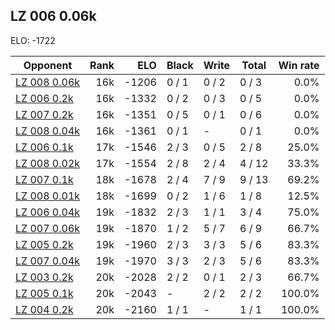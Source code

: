 ## LZ 006 0.06k ##

ELO: -1722

Opponent | Rank | ELO | Black | Write | Total | Win rate
---------|-----:|----:|-------|-------|-------|-------:
[LZ 008 0.06k](LZ%20008%200.06k.md) | 16k | -1206 | 0 / 1 | 0 / 2 | 0 / 3 | 0.0%
[LZ 006 0.2k](LZ%20006%200.2k.md) | 16k | -1332 | 0 / 2 | 0 / 3 | 0 / 5 | 0.0%
[LZ 007 0.2k](LZ%20007%200.2k.md) | 16k | -1351 | 0 / 5 | 0 / 1 | 0 / 6 | 0.0%
[LZ 008 0.04k](LZ%20008%200.04k.md) | 16k | -1361 | 0 / 1 | - | 0 / 1 | 0.0%
[LZ 006 0.1k](LZ%20006%200.1k.md) | 17k | -1546 | 2 / 3 | 0 / 5 | 2 / 8 | 25.0%
[LZ 008 0.02k](LZ%20008%200.02k.md) | 17k | -1554 | 2 / 8 | 2 / 4 | 4 / 12 | 33.3%
[LZ 007 0.1k](LZ%20007%200.1k.md) | 18k | -1678 | 2 / 4 | 7 / 9 | 9 / 13 | 69.2%
[LZ 008 0.01k](LZ%20008%200.01k.md) | 18k | -1699 | 0 / 2 | 1 / 6 | 1 / 8 | 12.5%
[LZ 006 0.04k](LZ%20006%200.04k.md) | 19k | -1832 | 2 / 3 | 1 / 1 | 3 / 4 | 75.0%
[LZ 007 0.06k](LZ%20007%200.06k.md) | 19k | -1870 | 1 / 2 | 5 / 7 | 6 / 9 | 66.7%
[LZ 005 0.2k](LZ%20005%200.2k.md) | 19k | -1960 | 2 / 3 | 3 / 3 | 5 / 6 | 83.3%
[LZ 007 0.04k](LZ%20007%200.04k.md) | 19k | -1970 | 3 / 3 | 2 / 3 | 5 / 6 | 83.3%
[LZ 003 0.2k](LZ%20003%200.2k.md) | 20k | -2028 | 2 / 2 | 0 / 1 | 2 / 3 | 66.7%
[LZ 005 0.1k](LZ%20005%200.1k.md) | 20k | -2043 | - | 2 / 2 | 2 / 2 | 100.0%
[LZ 004 0.2k](LZ%20004%200.2k.md) | 20k | -2160 | 1 / 1 | - | 1 / 1 | 100.0%
